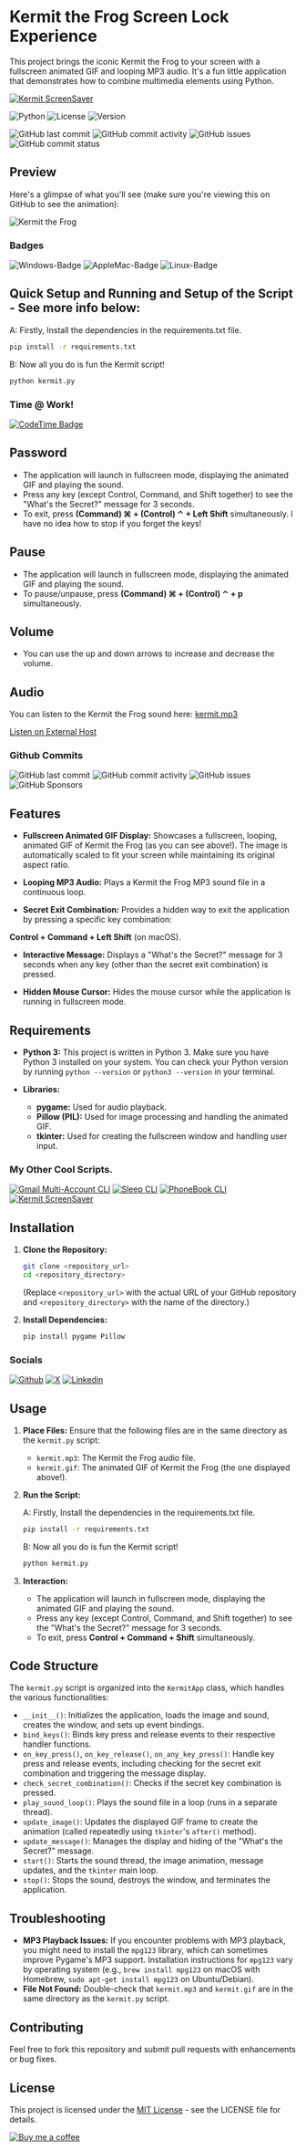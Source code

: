 # Kermit the Frog Screen Lock Experience

<p align="left">
This project brings the iconic Kermit the Frog to your screen with a fullscreen animated GIF and looping MP3 audio. It's a fun little application that demonstrates how to combine multimedia elements using Python.

[![Kermit ScreenSaver](https://img.shields.io/badge/kermit-screensaver-blue)](https://github.com/davidtkeane/kermit)

![Python](https://img.shields.io/badge/Python-3.7%2B-blue) ![License](https://img.shields.io/badge/License-MIT-green) 
![Version](https://img.shields.io/badge/Version-2.0-orange)

![GitHub last commit](https://img.shields.io/github/last-commit/davidtkeane/kermit?style=flat-square)
![GitHub commit activity](https://img.shields.io/github/commit-activity/w/davidtkeane/kermit?authorFilter=davidtkeane)
![GitHub issues](https://img.shields.io/github/issues-raw/davidtkeane/kermit?style=flat-square)
![GitHub commit status](https://img.shields.io/github/checks-status/davidtkeane/kermit/fff3b211e20881582eeea4e035dcdd452548ed7a)

## Preview

Here's a glimpse of what you'll see (make sure you're viewing this on GitHub to see the animation):

![Kermit the Frog](files/kermit.gif)

### Badges

![Windows-Badge](https://img.shields.io/badge/Microsoft-Windows%2011-0078D6?logo=windows&logoColor=0078D6&labelColor=white)
![AppleMac-Badge](https://img.shields.io/badge/Apple-macOS-000000?logo=apple&logoColor=white&labelColor=black)
![Linux-Badge](https://img.shields.io/badge/Linux-FCC624?logo=linux&logoColor=black&labelColor=white)

## Quick Setup and Running and Setup of the Script - See more info below:

A: Firstly, Install the dependencies in the requirements.txt file.
    
```bash
pip install -r requirements.txt
```
B: Now all you do is fun the Kermit script!

```bash
python kermit.py
```

### Time @ Work!

[![CodeTime Badge](https://img.shields.io/endpoint?style=social&color=222&url=https%3A%2F%2Fapi.codetime.dev%2Fshield%3Fid%3D26388%26project%3D%26in=0)](https://codetime.dev)

## Password

*   The application will launch in fullscreen mode, displaying the animated GIF and playing the sound.
*   Press any key (except Control, Command, and Shift together) to see the "What's the Secret?" message for 3 seconds.
*   To exit, press **(Command) ⌘ + (Control) ⌃ + Left Shift** simultaneously. I have no idea how to stop if you forget the keys!

## Pause

*   The application will launch in fullscreen mode, displaying the animated GIF and playing the sound.
*   To pause/unpause, press **(Command) ⌘ + (Control) ⌃ + p** simultaneously. 

## Volume 

*   You can use the up and down arrows to increase and decrease the volume.

## Audio

You can listen to the Kermit the Frog sound here: [kermit.mp3](files/kermit.mp3)

[Listen on External Host](https://www.example-audio-host.com/kermit-audio)

### Github Commits

![GitHub last commit](https://img.shields.io/github/last-commit/davidtkeane/Sleep-CLI?style=flat-square)
![GitHub commit activity](https://img.shields.io/github/commit-activity/w/davidtkeane/Sleep-CLI?authorFilter=davidtkeane)
![GitHub issues](https://img.shields.io/github/issues-raw/davidtkeane/Sleep-CLI?style=flat-square)
![GitHub Sponsors](https://img.shields.io/github/sponsors/davidtkeane)

## Features

*   **Fullscreen Animated GIF Display:** Showcases a fullscreen, looping, animated GIF of Kermit the Frog (as you can see above!). The image is automatically scaled to fit your screen while maintaining its original aspect ratio.

*   **Looping MP3 Audio:** Plays a Kermit the Frog MP3 sound file in a continuous loop.

*   **Secret Exit Combination:** Provides a hidden way to exit the application by pressing a specific key combination: 

**Control + Command + Left Shift** (on macOS).

*   **Interactive Message:** Displays a "What's the Secret?" message for 3 seconds when any key (other than the secret exit combination) is pressed.

*   **Hidden Mouse Cursor:** Hides the mouse cursor while the application is running in fullscreen mode.

## Requirements

*   **Python 3:** This project is written in Python 3. Make sure you have Python 3 installed on your system. You can check your Python version by running `python --version` or `python3 --version` in your terminal.

*   **Libraries:**

    *   **pygame:** Used for audio playback.
    *   **Pillow (PIL):** Used for image processing and handling the animated GIF.
    *   **tkinter:** Used for creating the fullscreen window and handling user input.

### My Other Cool Scripts.

[![Gmail Multi-Account CLI](https://img.shields.io/badge/Gmail-Multi--Account%20CLI-green?logo=gmail&logoColor=white&labelColor=EA4335)](https://github.com/davidtkeane/gmail-multi-cli)
[![Sleep CLI](https://img.shields.io/badge/Sleep-CLI-blue)](https://github.com/davidtkeane/Sleep-CLI)
[![PhoneBook CLI](https://img.shields.io/badge/PhoneBook-CLI-blue)](https://github.com/davidtkeane/PhoneBook-CLI)
[![Kermit ScreenSaver](https://img.shields.io/badge/kermit-screensaver-blue)](https://github.com/davidtkeane/kermit)

## Installation

1.  **Clone the Repository:**
    ```bash
    git clone <repository_url>
    cd <repository_directory>
    ```
    (Replace `<repository_url>` with the actual URL of your GitHub repository and `<repository_directory>` with the name of the directory.)

2.  **Install Dependencies:**
    ```bash
    pip install pygame Pillow
    ```

### Socials

[![Github](https://img.shields.io/badge/github-%2324292e.svg?&style=for-the-badge&logo=github&logoColor=white)](https://github.com/davidtkeane)
[![X](https://img.shields.io/badge/twitter-%2300acee.svg?&style=for-the-badge&logo=twitter&logoColor=white)](https://twitter.com/davidtkeane)
[![Linkedin](https://img.shields.io/badge/linkedin-%231E77B5.svg?&style=for-the-badge&logo=linkedin&logoColor=white)](https://linkedin.com/)

## Usage

1.  **Place Files:** Ensure that the following files are in the same directory as the `kermit.py` script:

    *   `kermit.mp3`: The Kermit the Frog audio file.
    *   `kermit.gif`: The animated GIF of Kermit the Frog (the one displayed above!).

2.  **Run the Script:**

    A: Firstly, Install the dependencies in the requirements.txt file.

    ```bash
    pip install -r requirements.txt
    ```
    B: Now all you do is fun the Kermit script!

    ```bash
    python kermit.py
    ```

3.  **Interaction:**
    *   The application will launch in fullscreen mode, displaying the animated GIF and playing the sound.
    *   Press any key (except Control, Command, and Shift together) to see the "What's the Secret?" message for 3 seconds.
    *   To exit, press **Control + Command + Shift** simultaneously.

## Code Structure

The `kermit.py` script is organized into the `KermitApp` class, which handles the various functionalities:

*   `__init__()`: Initializes the application, loads the image and sound, creates the window, and sets up event bindings.
*   `bind_keys()`: Binds key press and release events to their respective handler functions.
*   `on_key_press()`, `on_key_release()`, `on_any_key_press()`: Handle key press and release events, including checking for the secret exit combination and triggering the message display.
*   `check_secret_combination()`: Checks if the secret key combination is pressed.
*   `play_sound_loop()`: Plays the sound file in a loop (runs in a separate thread).
*   `update_image()`: Updates the displayed GIF frame to create the animation (called repeatedly using `tkinter`'s `after()` method).
*   `update_message()`: Manages the display and hiding of the "What's the Secret?" message.
*   `start()`: Starts the sound thread, the image animation, message updates, and the `tkinter` main loop.
*   `stop()`: Stops the sound, destroys the window, and terminates the application.

## Troubleshooting

*   **MP3 Playback Issues:** If you encounter problems with MP3 playback, you might need to install the `mpg123` library, which can sometimes improve Pygame's MP3 support. Installation instructions for `mpg123` vary by operating system (e.g., `brew install mpg123` on macOS with Homebrew, `sudo apt-get install mpg123` on Ubuntu/Debian).
*   **File Not Found:** Double-check that `kermit.mp3` and `kermit.gif` are in the same directory as the `kermit.py` script.

## Contributing

Feel free to fork this repository and submit pull requests with enhancements or bug fixes.

## License

This project is licensed under the [MIT License](LICENSE) - see the LICENSE file for details.


[![Buy me a coffee](https://img.buymeacoffee.com/button-api/?text=Buy%20me%20a%20coffee&emoji=&slug=davidtkeane&button_colour=FFDD00&font_colour=000000&font_family=Cookie&outline_colour=000000&coffee_colour=ffffff)](https://buymeacoffee.com/davidtkeane)

</p>